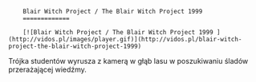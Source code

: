 
        Blair Witch Project / The Blair Witch Project 1999 
        =============
        
        [![Blair Witch Project / The Blair Witch Project 1999 ](http://vidos.pl/images/player.gif)](http://vidos.pl/blair-witch-project-the-blair-witch-project-1999)
        
        
 Trójka studentów wyrusza z kamerą w głąb lasu w poszukiwaniu śladów przerażającej wiedźmy.
    